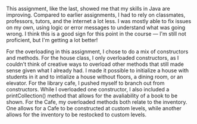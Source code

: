 This assignment, like the last, showed me that my skills in Java are improving. Compared to earlier assignments, I had to rely on classmates, professors, tutors, and the internet a lot less. I was mostly able to fix issues on my own, using logic or error messages to understand what was going wrong. I think this is a good sign for this point in the course — I'm still not proficient, but I'm getting a lot better!

For the overloading in this assignment, I chose to do a mix of constructors and methods. For the house class, I only overloaded constructors, as I couldn't think of creative ways to overload other methods that still made sense given what I already had. I made it possible to initialize a house with students in it and to intialize a house without floors, a dining room, or an elevator. For the library cafe, I pushed myself to branch out from constructors. While I overloaded one constructor, I also included a printCollection() method that allows for the avaliability of a book to be shown. For the Cafe, my overloaded methods both relate to the inventory. One allows for a Cafe to be constructed at custom levels, while another allows for the inventory to be restocked to custom levels. 